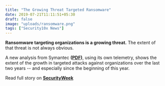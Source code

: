 ```yaml
---
title: "The Growing Threat Targeted Ransomware"
date: 2019-07-21T11:11:51+05:30
draft: false
image: "uploads/ransomware.png"
tags: ["Security10x News"]
---
```


**Ransomware targeting organizations is a growing threat.** The extent of that threat is not always obvious. 

A new analysis from Symantec **([PDF](http://images.mktgassets.symantec.com/Web/Symantec/%7Bb464dc43-2ae0-4912-8758-b153d8f278e7%7D_Targeted_Ransomware_2019July.pdf))**, using its own telemetry, shows the extent of the growth in targeted attacks against organizations over the last two years -- and especially since the beginning of this year.

Read full story on **[SecurityWeek](https://www.securityweek.com/growing-threat-targeted-ransomware)**